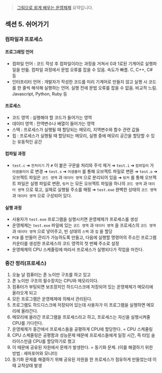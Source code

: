 > [그림으로 쉽게 배우는 운영체제](https://www.inflearn.com/course/%EB%B9%84%EC%A0%84%EA%B3%B5%EC%9E%90-%EC%9A%B4%EC%98%81%EC%B2%B4%EC%A0%9C/dashboard) 요약입니다.

## 섹션 5. 쉬어가기
### 컴파일과 프로세스
#### 프로그래밍 언어
- 컴파일 언어 : 코드 작성 후 컴파일이라는 과정을 거쳐서 0과 1로된 기계어로 실행파일을 만듦. 컴파일 과정에서 문법 오류를 잡을 수 있음. 속도가 빠름. C, C++, C# 등
- 인터프리터 언어 : 개발자가 작성한 코드를 미리 기계어로 만들지 않고 실행 시 코드를 한 줄씩 해석해 실행하는 언어. 실행 전에 문법 오류를 잡을 수 없음. 비교적 느림. Javascript, Python, Ruby 등

#### 프로세스
- 코드 영역 : 실행해야 할 코드가 들어가는 영역
- 데이터 영역 : 전역변수나 배열이 들어가는 영역
- 스택 : 프로세스가 실행될 때 할당되는 메모리, 지역변수와 함수 관련 값들
- 힙 : 프로세스가 실행될 때 할당되는 메모리, 실행 중에 메모리 공간을 할당할 수 있는 유동적인 공간

#### 컴파일 과정
- `test.c` ➔ `전처리기` 가 `#` 이 붙은 구문을 처리와 주석 제거
        ➔ `test.i` ➔ `컴파일러` 가 `어셈블리어` 로 변경 
        ➔ `test.s` ➔ `어셈블러` 를 통해 오브젝트 파일로 변환
        ➔ `test.o` ➔ 오브젝트 파일은 `코드 영역` 과 `데이터 영역` 으로 분리되어 있음
        ➔ `링커` 를 통해 오브젝트 파일은 실행 파일로 변환, 
        `링커` 는 모든 오브젝트 파일을 하나의 `코드 영역` 과 `데이터 영역` 으로 묶고, 
        실제로 실행될 주소를 매핑
        ➔ `test.exe` 완벽한 상태의 `코드 영역` 과 `데이터 영역` 으로 구성되어 있다.
#### 실행 과정
- 사용자가 `test.exe` 프로그램을 실행시키면 운영체제가 프로세스를 생성
- 운영체제는 `test.exe` 파일에 있는 `코드 영역` 과 `데이터 영역` 을 프로세스의 `코드 영역` 과 `데이터 영역` 으로 넣어주고, 빈 상태의 `스택` 과 `힙` 을 할당
- `PCB` 를 만들어 관리가 가능하도록 만들고, 다음에 실행할 명령어의 주소인 프로그램 카운터를 생성한 프로세스의 코드 영역의 첫 번째 주소로 설정
- 운영체제의 CPU 스케줄링에 따라서 프로세스가 실행되다가 작업을 마친다.

### 중간 정리(프로세스)
1. 오늘 날 컴퓨터는 폰 노이만 구조를 하고 있고
2. 폰 노이만 구조의 필수장치는 CPU와 메모리이다.
3. 컴퓨터가 부팅되면 보조장치인 하드디스크에 저장되어 있는 운영체제가 메모리에 올라오게 되고
4. 모든 프로그램은 운영체제에 의해서 관리된다.
5. 프로그램도 하드디스크에 저장되어 있는데 사용자가 이 프로그램을 실행하면 메모리에 올라간다.
6. 메모리에 올라간 프로그램을 프로세스라고 하고, 프로세스는 자신을 실행시켜줄 CPU를 기다린다.
7. 운영체제가 중간에서 프로세스들을 공평하게 CPU에 할당한다. = CPU 스케줄링
8. CPU 스케줄링은 공평함과 성능문제 때문에 프로세스들에게 일정 시간, 즉 타임 슬라이스만큼 CPU를 할당하기로 했고
9. 이 때문에 공유된 자원에서 문제가 발생한다. = 동기화 문제. (이를 해결하기 위한 방법 : 세마포어와 모니터)
10. 동기화 문제를 해결하기 위해 공유된 자원을 한 프로세스가 점유하게 만들었는데 이때 교착상태 발생
